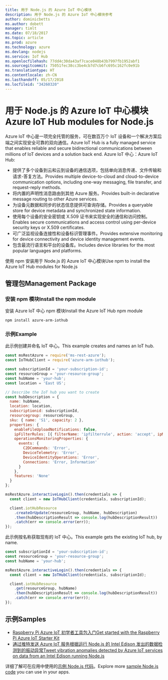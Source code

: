 ```yaml
---
title: 用于 Node.js 的 Azure IoT 中心模块
description: 用于 Node.js 的 Azure IoT 中心模块参考
author: dominicbetts
ms.author: dobett
manager: timlt
ms.date: 07/18/2017
ms.topic: article
ms.prod: azure
ms.technology: azure
ms.devlang: nodejs
ms.service: IoT Hub
ms.openlocfilehash: 77dd4c30da43af7cace048b43b7997fb1952abf1
ms.sourcegitcommit: 75051fec38cc3be4cb7d7cb6fc695c162fc0e91b
ms.translationtype: HT
ms.contentlocale: zh-CN
ms.lasthandoff: 05/17/2018
ms.locfileid: "34260320"
---
```

# <a name="azure-iot-hub-modules-for-nodejs"></a><span data-ttu-id="9585c-103">用于 Node.js 的 Azure IoT 中心模块</span><span class="sxs-lookup"><span data-stu-id="9585c-103">Azure IoT Hub modules for Node.js</span></span>

<span data-ttu-id="9585c-104">Azure IoT 中心是一项完全托管的服务，可在数百万个 IoT 设备和一个解决方案后端之间实现安全可靠的双向通信。</span><span class="sxs-lookup"><span data-stu-id="9585c-104">Azure IoT Hub is a fully managed service that enables reliable and secure bidirectional communications between millions of IoT devices and a solution back end.</span></span> <span data-ttu-id="9585c-105">Azure IoT 中心：</span><span class="sxs-lookup"><span data-stu-id="9585c-105">Azure IoT Hub:</span></span>
- <span data-ttu-id="9585c-106">提供了多个设备到云和云到设备的通信选项，包括单向消息传递、文件传输和请求-答复方法。</span><span class="sxs-lookup"><span data-stu-id="9585c-106">Provides multiple device-to-cloud and cloud-to-device communication options, including one-way messaging, file transfer, and request-reply methods.</span></span>
- <span data-ttu-id="9585c-107">将内置的声明性消息路由到其他 Azure 服务。</span><span class="sxs-lookup"><span data-stu-id="9585c-107">Provides built-in declarative message routing to other Azure services.</span></span>
- <span data-ttu-id="9585c-108">为设备元数据和同步的状态信息提供可查询存储。</span><span class="sxs-lookup"><span data-stu-id="9585c-108">Provides a queryable store for device metadata and synchronized state information.</span></span>
- <span data-ttu-id="9585c-109">使用每个设备的安全密钥或 X.509 证书来实现安全的通信和访问控制。</span><span class="sxs-lookup"><span data-stu-id="9585c-109">Enables secure communications and access control using per-device security keys or X.509 certificates.</span></span>
- <span data-ttu-id="9585c-110">可广泛监视设备连接性和设备标识管理事件。</span><span class="sxs-lookup"><span data-stu-id="9585c-110">Provides extensive monitoring for device connectivity and device identity management events.</span></span>
- <span data-ttu-id="9585c-111">包含最流行语言和平台的设备库。</span><span class="sxs-lookup"><span data-stu-id="9585c-111">Includes device libraries for the most popular languages and platforms.</span></span>

<span data-ttu-id="9585c-112">使用 npm 安装用于 Node.js 的 Azure IoT 中心模块</span><span class="sxs-lookup"><span data-stu-id="9585c-112">Use npm to install the Azure IoT Hub modules for Node.js</span></span>

## <a name="management-package"></a><span data-ttu-id="9585c-113">管理包</span><span class="sxs-lookup"><span data-stu-id="9585c-113">Management Package</span></span>

### <a name="install-the-npm-module"></a><span data-ttu-id="9585c-114">安装 npm 模块</span><span class="sxs-lookup"><span data-stu-id="9585c-114">Install the npm module</span></span>

<span data-ttu-id="9585c-115">安装 Azure IoT 中心 npm 模块</span><span class="sxs-lookup"><span data-stu-id="9585c-115">Install the Azure IoT Hub npm module</span></span>

```bash
npm install azure-arm-iothub
```

### <a name="example"></a><span data-ttu-id="9585c-116">示例</span><span class="sxs-lookup"><span data-stu-id="9585c-116">Example</span></span>

<span data-ttu-id="9585c-117">此示例创建并命名 IoT 中心。</span><span class="sxs-lookup"><span data-stu-id="9585c-117">This example creates and names an IoT hub.</span></span>

```javascript
const msRestAzure = require('ms-rest-azure');
const IoTHubClient = require('azure-arm-iothub');

const subscriptionId = 'your-subscription-id';
const resourceGroup = 'your-resource-group';
const hubName = 'your-hub';
const location = 'East US';

// Describe the IoT hub you want to create
const hubDescription = {
  name: hubName,
  location: location,
  subscriptionid: subscriptionId,
  resourcegroup: resourceGroup,
  sku: { name: 'S1', capacity: 2 },
  properties: {
    enableFileUploadNotifications: false,
    ipFilterRules: [{ filterName: 'ipfilterrule', action: 'accept', ipMask: '0.0.0.0/0' }],
    operationsMonitoringProperties: {
      events: {
        C2DCommands: 'Error',
        DeviceTelemetry: 'Error',
        DeviceIdentityOperations: 'Error',
        Connections: 'Error, Information'
      }
    },
    features: 'None'
  }
};

msRestAzure.interactiveLogin().then(credentials => {
  const client = new IoTHubClient(credentials, subscriptionId);

  client.iotHubResource
    .createOrUpdate(resourceGroup, hubName, hubDescription)
    .then(hubDescriptionResult => console.log(hubDescriptionResult))
    .catch(err => console.error(err));
});
```

<span data-ttu-id="9585c-118">此示例按名称获取现有的 IoT 中心。</span><span class="sxs-lookup"><span data-stu-id="9585c-118">This example gets the existing IoT hub, by name.</span></span>

```javascript
const subscriptionId = 'your-subscription-id';
const resourceGroup = 'your-resource-group';
const hubName = 'your-hub';

msRestAzure.interactiveLogin().then(credentials => {
  const client = new IoTHubClient(credentials, subscriptionId);

  client.iotHubResource
    .get(resourceGroup, hubName)
    .then(hubDescriptionResult => console.log(hubDescriptionResult))
    .catch(err => console.error(err));
});
```

## <a name="samples"></a><span data-ttu-id="9585c-119">示例</span><span class="sxs-lookup"><span data-stu-id="9585c-119">Samples</span></span>

- [<span data-ttu-id="9585c-120">Raspberry Pi Azure IoT 初学者工具包入门</span><span class="sxs-lookup"><span data-stu-id="9585c-120">Get started with the Raspberry Pi Azure IoT Starter Kit</span></span>](https://azure.microsoft.com/resources/samples/iot-remote-monitoring-node-raspberrypi-getstartedkit/)
- [<span data-ttu-id="9585c-121">通过推特发送 Azure IoT 服务根据运行 Node.js 的 Intel Edison 发出的数据检测到的振动异常</span><span class="sxs-lookup"><span data-stu-id="9585c-121">Tweet vibration anomalies detected by Azure IoT services on data from an Intel Edison running Node.js</span></span>](https://azure.microsoft.com/resources/samples/iot-hub-nodejs-intel-edison-vibration-anomaly-detection/)

<span data-ttu-id="9585c-122">详细了解可在应用中使用的[示例 Node.js 代码](https://azure.microsoft.com/resources/samples/?platform=nodejs)。</span><span class="sxs-lookup"><span data-stu-id="9585c-122">Explore more [sample Node.js code](https://azure.microsoft.com/resources/samples/?platform=nodejs) you can use in your apps.</span></span>
